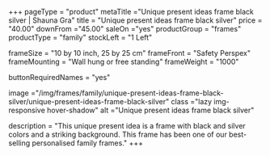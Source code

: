 +++
pageType = "product"
metaTitle ="Unique present ideas frame black silver | Shauna Gra"
title = "Unique present ideas frame black silver"
price = "40.00"
downFrom ="45.00"
saleOn ="yes"
productGroup = "frames"
productType = "family"
stockLeft = "1 Left" 
 
frameSize = "10 by 10 inch, 25 by 25 cm" 
frameFront = "Safety Perspex" 
frameMounting = "Wall hung or free standing" 
frameWeight = "1000" 
 
buttonRequiredNames = "yes"
 
image ="/img/frames/family/unique-present-ideas-frame-black-silver/unique-present-ideas-frame-black-silver"
class ="lazy img-responsive hover-shadow"
alt ="Unique present ideas frame black silver"
 
description = "This unique present idea is a frame with black and silver colors and a striking background. This frame has been one of our best-selling personalised family frames."
+++
